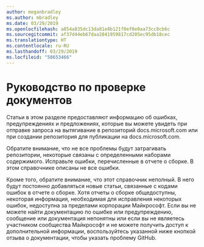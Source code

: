 ```yaml
---
author: meganbradley
ms.author: mbradley
ms.date: 03/29/2019
ms.openlocfilehash: a854a835dc13da81e8b121f0ef0e0aa73cc8cb6c
ms.sourcegitcommit: af37d44eb67daa2841959817cd205ec95db18cec
ms.translationtype: HT
ms.contentlocale: ru-RU
ms.lasthandoff: 03/29/2019
ms.locfileid: "58653466"
---
```

# <a name="docs-validation-reference"></a>Руководство по проверке документов

Статьи в этом разделе предоставляют информацию об ошибках, предупреждениях и предложениях, которые вы можете увидеть при отправке запроса на вытягивание в репозиторий docs.microsoft.com или при создании репозитория для публикации на docs.microsoft.com.

Обратите внимание, что не все проблемы будут затрагивать репозитории, некоторые связаны с определенными наборами содержимого. Исправьте ошибки, перечисленные в отчете о сборке. В этом справочнике описаны не все ошибки.

Кроме того, обратите внимание, что этот справочник неполный. В него будут постоянно добавляться новые статьи, связанные с кодами ошибок в отчете о сборке. Хотя отчеты о сборке общедоступны, некоторая информация, необходимая для исправления некоторых ошибок, недоступна за пределами корпорации Майкрософт. Если вы не можете найти документацию по ошибке или предупреждению, сообщение или документация непонятны или если вы не являетесь участником сообщества Майкрософт и не можете получить доступ к дополнительной информации, воспользуйтесь указанной ниже кнопкой отзыва о документации, чтобы указать проблему GitHub.